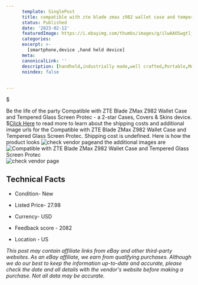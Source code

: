 ```yaml
---
      template: SinglePost
      title: compatible with zte blade zmax z982 wallet case and tempered glass screen protec
      status: Published
      date: '2023-02-12'
      featuredImage: https://i.ebayimg.com/thumbs/images/g/ilwAAOSwgtlj5~wJ/s-l225.jpg
      categories: 
      excerpt: >-
        [smartphone,device ,hand held device]
      meta:
      canonicalLink: ''
      description: [handheld,industrially made,well crafted,Portable,Mobile,Compact,Convenient,Lightweight,Maneuverable,Man-portable,Miniature,Carriable,Hand-held,Light,Holdable,Transportable,Mobile device,Pocket-sized,On-the-go,Wireless,Cordless,Compact size,Convenient size, smartphone,device ,hand held device]
      noindex: false
      
        
---
```

$

Be the life of the party Compatible with ZTE Blade ZMax Z982 Wallet Case and Tempered Glass Screen Protec - a 2-star Cases, Covers & Skins device.
$[Click Here](https://www.ebay.com/itm/334743133878?hash=item4df03edeb6%3Ag%3AilwAAOSwgtlj5%7EwJ&mkevt=1&mkcid=1&mkrid=711-53200-19255-0&campid=%253CePNCampaignId%253E&customid=%253CreferenceId%253E&toolid=10049) to read more to learn about the shipping costs and additional image urls for the Compatible with ZTE Blade ZMax Z982 Wallet Case and Tempered Glass Screen Protec. Shipping cost is undefined. Here is how the product looks ![check vendor page](https://i.ebayimg.com/thumbs/images/g/ilwAAOSwgtlj5~wJ/s-l225.jpg)and the additional images are![Compatible with ZTE Blade ZMax Z982 Wallet Case and Tempered Glass Screen Protec](https://i.ebayimg.com/images/g/ilwAAOSwgtlj5~wJ/s-l1600.jpg)![check vendor page](https://origin-galleryplus.ebayimg.com/ws/web/334743133878_2_0_1/225x225.jpg,https://origin-galleryplus.ebayimg.com/ws/web/334743133878_3_0_1/225x225.jpg,https://origin-galleryplus.ebayimg.com/ws/web/334743133878_4_0_1/225x225.jpg,https://origin-galleryplus.ebayimg.com/ws/web/334743133878_5_0_1/225x225.jpg)



 ## Technical Facts 



     
      

 - Condition- New 


      

 - Listed Price- 27.98 


      

 - Currency- USD 


      

 - Feedback score - 2082 


      

 - Location - US 


      
      

 *_This post may contain affiliate links from eBay and other third-party websites. As an eBay affiliate, we earn from qualifying purchases. Although we do our best to keep the information up-to-date and accurate, please check the date and all details with the vendor's website before making a purchase. Not all data may be accurate._*






